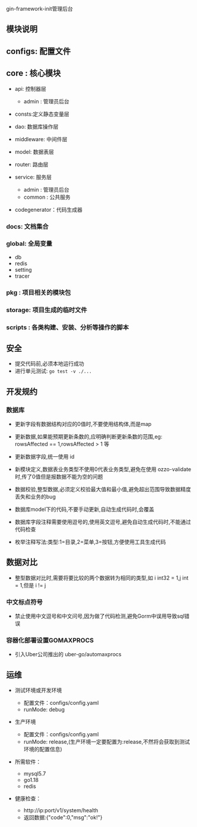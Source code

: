 gin-framework-init管理后台

## 模块说明

## configs: 配置文件

## core : 核心模块

- api: 控制器层
    - admin : 管理员后台

- consts:定义静态变量层
- dao: 数据库操作层
- middleware: 中间件层
- model: 数据表层
- router: 路由层

- service: 服务层
    - admin : 管理员后台
    - common : 公共服务

- codegenerator：代码生成器

### docs: 文档集合

### global: 全局变量

- db
- redis
- setting
- tracer

### pkg : 项目相关的模块包

### storage: 项目生成的临时文件

### scripts : 各类构建、安装、分析等操作的脚本

## 安全

- 提交代码前,必须本地运行成功
- 进行单元测试: ``` go test -v ./... ```

## 开发规约

### 数据库

- 更新字段有数据结构对应的0值时,不要使用结构体,而是map
- 更新数据,如果能预期更新条数的,应明确判断更新条数的范围,eg: rowsAffected == 1,rowsAffected > 1 等

- 更新数据字段,统一使用 id
- 新模块定义,数据表业务类型不使用0代表业务类型,避免在使用 ozzo-validate 时,传了0值但是报数据不能为空的问题
- 数据校验,整型数据,必须定义校验最大值和最小值,避免超出范围导致数据精度丢失和业务的bug
- 数据库model下的代码,不要手动更新,自动生成代码时,会覆盖
- 数据库字段注释需要使用逗号的,使用英文逗号,避免自动生成代码时,不能通过代码检查
- 枚举注释写法:类型:1=目录,2=菜单,3=按钮,方便使用工具生成代码

## 数据对比

- 整型数据对比时,需要将要比较的两个数据转为相同的类型,如 i int32 = 1,j int = 1,但是 i != j

### 中文标点符号

- 禁止使用中文逗号和中文问号,因为做了代码检测,避免Gorm中误用导致sql错误

### 容器化部署设置GOMAXPROCS

- 引入Uber公司推出的 uber-go/automaxprocs

## 运维

- 测试环境或开发环境
    - 配置文件：configs/config.yaml
    - runMode: debug

- 生产环境
    - 配置文件：configs/config.yaml
    - runMode: release,(生产环境一定要配置为:release,不然将会获取到测试环境的配置信息)

- 所需软件：
    - mysql5.7
    - go1.18
    - redis

- 健康检查：
    - http://ip:port/v1/system/health
    - 返回数据:{"code":0,"msg":"ok!"}

  
  
